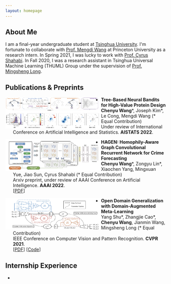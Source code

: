 ```yaml
---
layout: homepage
---
```


## About Me

I am a final-year undergraduate student at [Tsinghua University](https://www.tsinghua.edu.cn/en/index.htm). I'm fortunate to collaborate with [Prof. Mengdi Wang](https://mwang.princeton.edu/) at Princeton University as a research intern. In Spring 2021, I was lucky to work with [Prof. Cyrus Shahabi](https://viterbi.usc.edu/directory/faculty/Shahabi/Cyrus). In Fall 2020, I was a research assistant in Tsinghua Universal Machine Learning (THUML) Group under the supervision of [Prof. Mingsheng Long](http://ise.thss.tsinghua.edu.cn/~mlong/).

## Publications & Preprints

<img src="1.jpg" alt="" align="left" height="100" width="300"/> 
  
- **Tree-Based Neural Bandits for High-Value Protein Design**
  <br>
  **Chenyu Wang**\*, Joseph Kim\*, Le Cong, Mengdi Wang (* Equal Contribution)
  <br>
  Under review of International Conference on Artificial Intelligence and Statistics. **AISTATS 2022**.


<img src="2.jpg" alt="" align="left" height="100" width="300"/> 
  
- **HAGEN: Homophily-Aware Graph Convolutional Recurrent Network for Crime Forecasting**
  <br>
  **Chenyu Wang**\*, Zongyu Lin\*, Xiaochen Yang, Mingxuan Yue, Jiao Sun, Cyrus Shahabi (* Equal Contribution)
  <br>
  Arxiv preprint, under review of AAAI Conference on Artificial Intelligence. **AAAI 2022**.
  <br>
  [[PDF](https://arxiv.org/pdf/2109.12846.pdf)]


<img src="3.jpg" alt="" align="left" height="100" width="300"/> 
  
- **Open Domain Generalization with Domain-Augmented Meta-Learning**
  <br>
  Yang Shu\*, Zhangjie Cao\*, **Chenyu Wang**, Jianmin Wang, Mingsheng Long (* Equal Contribution)
  <br>
  IEEE Conference on Computer Vision and Pattern Recognition. **CVPR 2021**.
  <br>
  [[PDF](https://arxiv.org/pdf/2104.03620.pdf)] [[Code](https://github.com/thuml/OpenDG-DAML)]
  
## Internship Experience
- 
